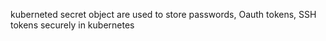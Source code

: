 kuberneted secret object are used to store passwords, Oauth tokens, SSH tokens securely in kubernetes 
